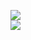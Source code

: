 [![](https://img.shields.io/badge/Made%20With-Github%20Spray-lightgrey.svg?style=for-the-badge&logo=github)](https://github.com/Annihil/github-spray#26886)  
[![](https://i.imgur.com/2DrTn0Z.gif)](https://github.com/Annihil/github-spray)